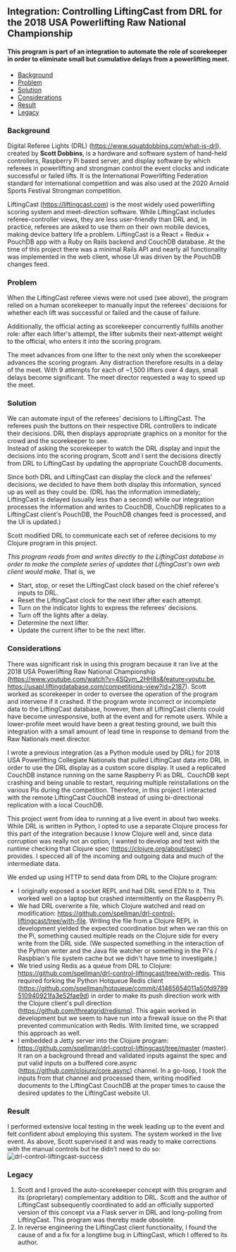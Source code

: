 ## Integration: Controlling LiftingCast from DRL for the 2018 USA Powerlifting Raw National Championship


#### This program is part of an integration to automate the role of scorekeeper in order to eliminate small but cumulative delays from a powerlifting meet.


* [Background](#background)
* [Problem](#problem)
* [Solution](#solution)
* [Considerations](#considerations)
* [Result](#result)
* [Legacy](#legacy)


### Background
Digital Referee Lights (DRL) (https://www.squatdobbins.com/what-is-drl), created by **Scott Dobbins**, is a hardware and software system of hand-held controllers, Raspberry Pi based server, and display software by which referees in powerlifting and strongman control the event clocks and indicate successful or failed lifts. It is the International Powerlifting Federation standard for international competition and was also used at the 2020 Arnold Sports Festival Strongman competition.

LiftingCast (https://liftingcast.com) is the most widely used powerlifting scoring system and meet-direction software. While LiftingCast includes referee-controller views, they are less user-friendly than DRL and, in practice, referees are asked to use them on their own mobile devices, making device battery life a problem. LiftingCast is a React + Redux + PouchDB app with a Ruby on Rails backend and CouchDB database. At the time of this project there was a minimal Rails API and nearly all functionality was implemented in the web client, whose UI was driven by the PouchDB changes feed.


### Problem
When the LiftingCast referee views were not used (see above), the program relied on a human scorekeeper to manually input the referees' decisions for whether each lift was successful or failed and the cause of failure.

Additionally, the official acting as scorekeeper concurrently fulfills another role: after each lifter's attempt, the lifter submits their next-attempt weight to the official, who enters it into the scoring program.

The meet advances from one lifter to the next only when the scorekeeper advances the scoring program. Any distraction therefore results in a delay of the meet. With 9 attempts for each of ~1,500 lifters over 4 days, small delays become significant. The meet director requested a way to speed up the meet.


### Solution
We can automate input of the referees' decisions to LiftingCast. The referees push the buttons on their respective DRL controllers to indicate their decisions. DRL then displays appropriate graphics on a monitor for the crowd and the scorekeeper to see.  
Instead of asking the scorekeeper to watch the DRL display and input the decisions into the scoring program, Scott and I sent the decisions directly from DRL to LiftingCast by updating the appropriate CouchDB documents.

Since both DRL and LiftingCast can display the clock and the referees' decisions, we decided to have them both display this information, synced up as well as they could be. (DRL has the information immediately; LiftingCast is delayed (usually less than a second) while our integration processes the information and writes to CouchDB, CouchDB replicates to a LiftingCast client's PouchDB, the PouchDB changes feed is processed, and the UI is updated.)

Scott modified DRL to communicate each set of referee decisions to my Clojure program in this project.

_This program reads from and writes directly to the LiftingCast database in order to make the complete series of updates that LiftingCast's own web client would make._ That is, we
* Start, stop, or reset the LiftingCast clock based on the chief referee's inputs to DRL.
* Reset the LiftingCast clock for the next lifter after each attempt.
* Turn on the indicator lights to express the referees' decisions.
* Turn off the lights after a delay.
* Determine the next lifter.
* Update the current lifter to be the next lifter.


### Considerations
There was significant risk in using this program because it ran live at the 2018 USA Powerlifting Raw National Championship (https://www.youtube.com/watch?v=4SQym_2HH8s&feature=youtu.be, https://usapl.liftingdatabase.com/competitions-view?id=2187). Scott worked as scorekeeper in order to oversee the operation of the program and intervene if it crashed. If the program wrote incorrect or incomplete data to the LiftingCast database, however, then all LiftingCast clients could have become unresponsive, both at the event and for remote users. While a lower-profile meet would have been a great testing ground, we built this integration with a small amount of lead time in response to demand from the Raw Nationals meet director.

I wrote a previous integration (as a Python module used by DRL) for 2018 USA Powerlifting Collegiate Nationals that pulled LiftingCast data into DRL in order to use the DRL display as a custom score display. It used a replicated CouchDB instance running on the same Raspberry Pi as DRL. CouchDB kept crashing and being unable to restart, requiring multiple reinstallations on the various Pis during the competition. Therefore, in this project I interacted with the remote LiftingCast CouchDB instead of using bi-directional replication with a local CouchDB.

This project went from idea to running at a live event in about two weeks. While DRL is written in Python, I opted to use a separate Clojure process for this part of the integration because I know Clojure well and, since data corruption was really not an option, I wanted to develop and test with the runtime checking that Clojure spec (https://clojure.org/about/spec) provides. I specced all of the incoming and outgoing data and much of the intermediate data.

We ended up using HTTP to send data from DRL to the Clojure program:
* I originally exposed a socket REPL and had DRL send EDN to it. This worked well on a laptop but crashed intermittently on the Raspberry Pi.
* We had DRL overwrite a file, which Clojure watched and read on modification: https://github.com/spellman/drl-control-liftingcast/tree/with-file. Writing the file from a Clojure REPL in development yielded the expected coordination but when we ran this on the Pi, something caused multiple reads on the Clojure side for every write from the DRL side. (We suspected something in the interaction of the Python writer and the Java file watcher or something in the Pi's / Raspbian's file system cache but we didn't have time to investigate.)
* We tried using Redis as a queue from DRL to Clojure: https://github.com/spellman/drl-control-liftingcast/tree/with-redis. This required forking the Python Hotqueue Redis client (https://github.com/spellman/hotqueue/commit/41465654011a50fd9799510940921fa3e52fae9d) in order to make its push direction work with the Clojure client's pull direction (https://github.com/threatgrid/redismq). This again worked in development but we seem to have run into a firewall issue on the Pi that prevented communication with Redis. With limited time, we scrapped this approach as well.
* I embedded a Jetty server into the Clojure program: https://github.com/spellman/drl-control-liftingcast/tree/master (master). It ran on a background thread and validated inputs against the spec and put valid inputs on a buffered core.async (https://github.com/clojure/core.async) channel. In a go-loop, I took the inputs from that channel and processed them, writing modified documents to the LiftingCast CouchDB at the proper times to cause the desired updates to the LiftingCast website UI.


### Result
I performed extensive local testing in the week leading up to the event and felt confident about employing this system. The system worked in the live event. As above, Scott supervised it and was ready to make corrections with the manual controls but he didn't need to do so:
![drl-control-liftingcast-success](https://github.com/spellman/drl-control-liftingcast/assets/1714777/c9631445-001f-40e8-a85f-7d9fa680c72d)



### Legacy
1. Scott and I proved the auto-scorekeeper concept with this program and its (proprietary) complementary addition to DRL. Scott and the author of LiftingCast subsequently coordinated to add an officially supported version of this concept via a Flask server in DRL and long-polling from LiftingCast. This program was thereby made obsolete.
2. In reverse engineering the LiftingCast client functionality, I found the cause of and a fix for a longtime bug in LiftingCast, which I offered to its author.
